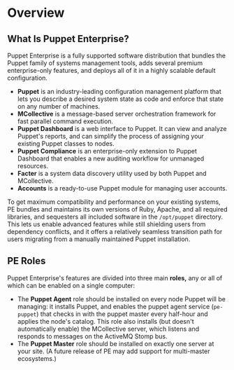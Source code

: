 Overview
=====

What Is Puppet Enterprise? 
-----

Puppet Enterprise is a fully supported software distribution that bundles the Puppet family of systems management tools, adds several premium enterprise-only features, and deploys all of it in a highly scalable default configuration. 

- **Puppet** is an industry-leading configuration management platform that lets you describe a desired system state as code and enforce that state on any number of machines. 
- **MCollective** is a message-based server orchestration framework for fast parallel command execution.
- **Puppet Dashboard** is a web interface to Puppet. It can view and analyze Puppet's reports, and can simplify the process of assigning your existing Puppet classes to nodes.
- **Puppet Compliance** is an enterprise-only extension to Puppet Dashboard that enables a new auditing workflow for unmanaged resources.
- **Facter** is a system data discovery utility used by both Puppet and MCollective. 
- **Accounts** is a ready-to-use Puppet module for managing user accounts. 

To get maximum compatibility and performance on your existing systems, PE bundles and maintains its own versions of Ruby, Apache, and all required libraries, and sequesters all included software in the `/opt/puppet` directory. This lets us enable advanced features while still shielding users from dependency conflicts, and it offers a relatively seamless transition path for users migrating from a manually maintained Puppet installation.

PE Roles
-----

Puppet Enterprise's features are divided into three main **roles,** any or all of which can be enabled on a single computer:

- The **Puppet Agent** role should be installed on every node Puppet will be managing: it installs Puppet, and enables the puppet agent service (`pe-puppet`) that checks in with the puppet master every half-hour and applies the node's catalog. This role also installs (but doesn't automatically enable) the MCollective server, which listens and responds to messages on the ActiveMQ Stomp bus.
- The **Puppet Master** role should be installed on exactly one server at your site. (A future release of PE may add support for multi-master ecosystems.)